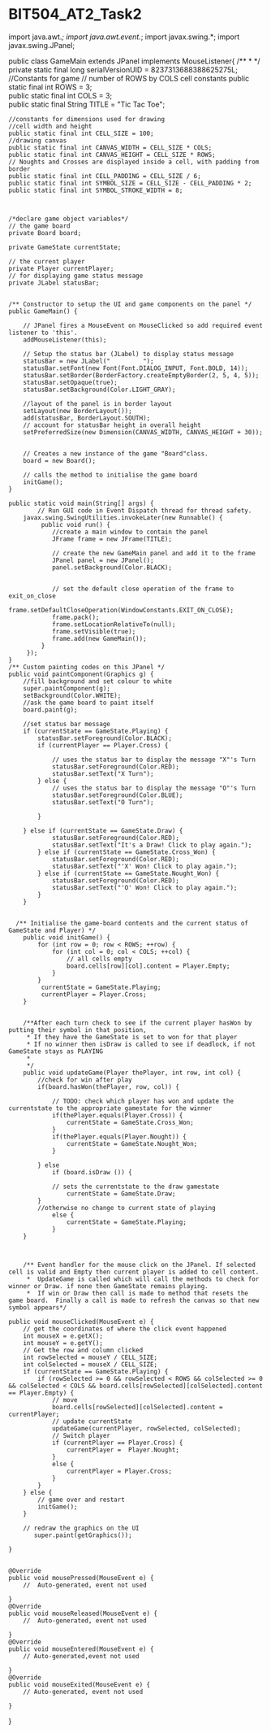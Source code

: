 # BIT504_AT2_Task2
import java.awt.*;
import java.awt.event.*;
import javax.swing.*;
import javax.swing.JPanel;



public class GameMain extends JPanel implements MouseListener{
	/**
	 * 
	 */
	private static final long serialVersionUID = 8237313688388625275L;
	//Constants for game 
	// number of ROWS by COLS cell constants 
	public static final int ROWS = 3;     
	public static final int COLS = 3;  
	public static final String TITLE = "Tic Tac Toe";

	//constants for dimensions used for drawing
	//cell width and height
	public static final int CELL_SIZE = 100;
	//drawing canvas
	public static final int CANVAS_WIDTH = CELL_SIZE * COLS;
	public static final int CANVAS_HEIGHT = CELL_SIZE * ROWS;
	// Noughts and Crosses are displayed inside a cell, with padding from border
	public static final int CELL_PADDING = CELL_SIZE / 6;    
	public static final int SYMBOL_SIZE = CELL_SIZE - CELL_PADDING * 2;    
	public static final int SYMBOL_STROKE_WIDTH = 8;
	
	
	
	/*declare game object variables*/
	// the game board 
	private Board board;
	 	 
	private GameState currentState; 
	
	// the current player
	private Player currentPlayer; 
	// for displaying game status message
	private JLabel statusBar;       
	

	/** Constructor to setup the UI and game components on the panel */
	public GameMain() {   
		
		// JPanel fires a MouseEvent on MouseClicked so add required event listener to 'this'.          
	    addMouseListener(this);
	    
		// Setup the status bar (JLabel) to display status message       
		statusBar = new JLabel("         ");       
		statusBar.setFont(new Font(Font.DIALOG_INPUT, Font.BOLD, 14));       
		statusBar.setBorder(BorderFactory.createEmptyBorder(2, 5, 4, 5));       
		statusBar.setOpaque(true);       
		statusBar.setBackground(Color.LIGHT_GRAY);  
		
		//layout of the panel is in border layout
		setLayout(new BorderLayout());       
		add(statusBar, BorderLayout.SOUTH);
		// account for statusBar height in overall height
		setPreferredSize(new Dimension(CANVAS_WIDTH, CANVAS_HEIGHT + 30));
		
		
		// Creates a new instance of the game "Board"class. 
		board = new Board();
		
		// calls the method to initialise the game board
		initGame();
	}
	
	public static void main(String[] args) {
		    // Run GUI code in Event Dispatch thread for thread safety.
		javax.swing.SwingUtilities.invokeLater(new Runnable() {
	         public void run() {
				//create a main window to contain the panel
				JFrame frame = new JFrame(TITLE);
				
				// create the new GameMain panel and add it to the frame
				JPanel panel = new JPanel();
				panel.setBackground(Color.BLACK);
				
				
				// set the default close operation of the frame to exit_on_close
				frame.setDefaultCloseOperation(WindowConstants.EXIT_ON_CLOSE);
				frame.pack();             
				frame.setLocationRelativeTo(null);
				frame.setVisible(true);
				frame.add(new GameMain());
	         }
		 });
	}
	/** Custom painting codes on this JPanel */
	public void paintComponent(Graphics g) {
		//fill background and set colour to white
		super.paintComponent(g);
		setBackground(Color.WHITE);
		//ask the game board to paint itself
		board.paint(g);
		
		//set status bar message
		if (currentState == GameState.Playing) {          
			statusBar.setForeground(Color.BLACK);          
			if (currentPlayer == Player.Cross) {   
			
				// uses the status bar to display the message "X"'s Turn
				statusBar.setForeground(Color.RED);
				statusBar.setText("X Turn");				
			} else {    
				// uses the status bar to display the message "O"'s Turn
				statusBar.setForeground(Color.BLUE);
				statusBar.setText("O Turn");
				
			}       
			
		} else if (currentState == GameState.Draw) {          
				statusBar.setForeground(Color.RED);          
				statusBar.setText("It's a Draw! Click to play again.");       
			} else if (currentState == GameState.Cross_Won) {          
				statusBar.setForeground(Color.RED);          
				statusBar.setText("'X' Won! Click to play again.");       
			} else if (currentState == GameState.Nought_Won) {          
				statusBar.setForeground(Color.RED);          
				statusBar.setText("'O' Won! Click to play again.");       
			}
		}
		
	
	  /** Initialise the game-board contents and the current status of GameState and Player) */
		public void initGame() {
			for (int row = 0; row < ROWS; ++row) {          
				for (int col = 0; col < COLS; ++col) {  
					// all cells empty
					board.cells[row][col].content = Player.Empty;           
				}
			}
			 currentState = GameState.Playing;
			 currentPlayer = Player.Cross;
		}
		
		
		/**After each turn check to see if the current player hasWon by putting their symbol in that position, 
		 * If they have the GameState is set to won for that player
		 * If no winner then isDraw is called to see if deadlock, if not GameState stays as PLAYING
		 *   
		 */
		public void updateGame(Player thePlayer, int row, int col) {
			//check for win after play
			if(board.hasWon(thePlayer, row, col)) {
				
				// TODO: check which player has won and update the currentstate to the appropriate gamestate for the winner
				if(thePlayer.equals(Player.Cross)) {
					currentState = GameState.Cross_Won;
				}
				if(thePlayer.equals(Player.Nought)) {
					currentState = GameState.Nought_Won;
				}
				
			} else 
				if (board.isDraw ()) {
					
				// sets the currentstate to the draw gamestate
					currentState = GameState.Draw;
			}
			//otherwise no change to current state of playing
				else {
					currentState = GameState.Playing;
				}
		}
		
				
	
		/** Event handler for the mouse click on the JPanel. If selected cell is valid and Empty then current player is added to cell content.
		 *  UpdateGame is called which will call the methods to check for winner or Draw. if none then GameState remains playing.
		 *  If win or Draw then call is made to method that resets the game board.  Finally a call is made to refresh the canvas so that new symbol appears*/
	
	public void mouseClicked(MouseEvent e) {  
	    // get the coordinates of where the click event happened            
		int mouseX = e.getX();             
		int mouseY = e.getY();             
		// Get the row and column clicked             
		int rowSelected = mouseY / CELL_SIZE;              
		int colSelected = mouseX / CELL_SIZE;               			
		if (currentState == GameState.Playing) {                
			if (rowSelected >= 0 && rowSelected < ROWS && colSelected >= 0 && colSelected < COLS && board.cells[rowSelected][colSelected].content == Player.Empty) {
				// move  
				board.cells[rowSelected][colSelected].content = currentPlayer; 
				// update currentState                  
				updateGame(currentPlayer, rowSelected, colSelected); 
				// Switch player
				if (currentPlayer == Player.Cross) {
					currentPlayer =  Player.Nought;
				}
				else {
					currentPlayer = Player.Cross;
				}
			}             
		} else {        
			// game over and restart              
			initGame();            
		}   
		
		// redraw the graphics on the UI          
           super.paint(getGraphics());
           
	}
		
	
	@Override
	public void mousePressed(MouseEvent e) {
		//  Auto-generated, event not used
		
	}
	@Override
	public void mouseReleased(MouseEvent e) {
		//  Auto-generated, event not used
		
	}
	@Override
	public void mouseEntered(MouseEvent e) {
		// Auto-generated,event not used
		
	}
	@Override
	public void mouseExited(MouseEvent e) {
		// Auto-generated, event not used
		
	}

}
